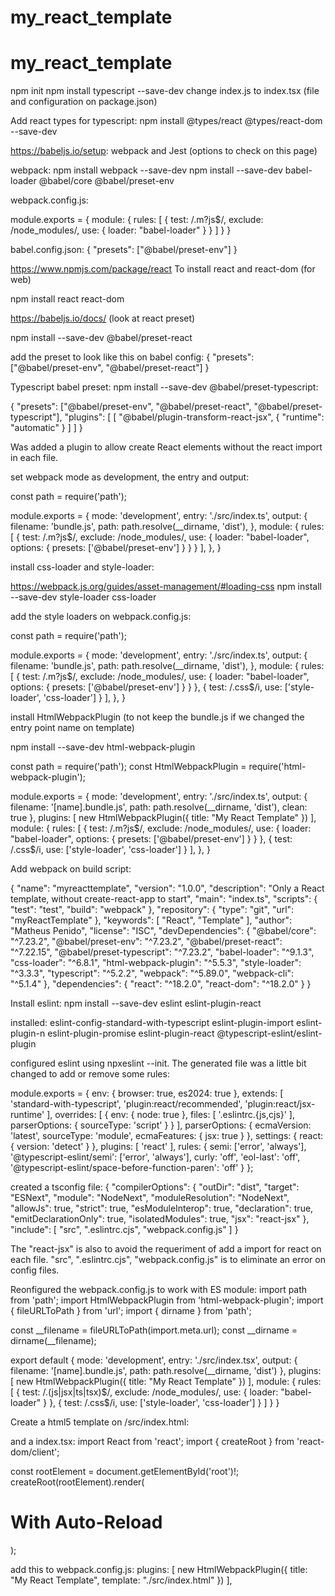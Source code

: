 # my_react_template
# my_react_template
npm init
npm install typescript --save-dev
change index.js to index.tsx (file and configuration on package.json)

Add react types for typescript:
npm install @types/react @types/react-dom --save-dev

https://babeljs.io/setup: webpack and Jest (options to check on this page)

webpack:
npm install webpack --save-dev
npm install --save-dev babel-loader @babel/core @babel/preset-env

webpack.config.js:

module.exports = {
module: { 
  rules: [
    {
      test: /\.m?js$/,
      exclude: /node_modules/,
      use: {
        loader: "babel-loader"
      }
    }
  ]
  }
}


babel.config.json:
{
  "presets": ["@babel/preset-env"]
}

https://www.npmjs.com/package/react To install react and react-dom (for web)

npm install react react-dom

https://babeljs.io/docs/ (look at react preset)

npm install --save-dev @babel/preset-react

add the preset to look like this on babel config:
{
  "presets": ["@babel/preset-env", "@babel/preset-react"]
}

Typescript babel preset:
npm install --save-dev @babel/preset-typescript:

{
  "presets": ["@babel/preset-env", "@babel/preset-react", "@babel/preset-typescript"],
  "plugins": [
    [
      "@babel/plugin-transform-react-jsx",
      {
        "runtime": "automatic"
      }
    ]
  ]
}

Was added a plugin to allow create React elements without the react import in each file.

set webpack mode as development, the entry and output:

const path = require('path');

module.exports = {
  mode: 'development',
  entry: './src/index.ts',
  output: {
    filename: 'bundle.js',
    path: path.resolve(__dirname, 'dist'),
  },
  module: {
    rules: [
      {
        test: /\.m?js$/,
        exclude: /node_modules/,
        use: {
          loader: "babel-loader",
          options: {
            presets: ['@babel/preset-env']
          }
        }
      }
    ],
  },
}


install css-loader and style-loader:

https://webpack.js.org/guides/asset-management/#loading-css
npm install --save-dev style-loader css-loader

add the style loaders on webpack.config.js:

const path = require('path');

module.exports = {
  mode: 'development',
  entry: './src/index.ts',
  output: {
    filename: 'bundle.js',
    path: path.resolve(__dirname, 'dist'),
  },
  module: {
    rules: [
      {
        test: /\.m?js$/,
        exclude: /node_modules/,
        use: {
          loader: "babel-loader",
          options: {
            presets: ['@babel/preset-env']
          }
        }
      },
      {
        test: /\.css$/i,
        use: ['style-loader', 'css-loader']
      }
    ],
  },
}

install HtmlWebpackPlugin (to not keep the bundle.js if we changed the entry point name on template)

npm install --save-dev html-webpack-plugin

const path = require('path');
const HtmlWebpackPlugin = require('html-webpack-plugin');

module.exports = {
  mode: 'development',
  entry: './src/index.ts',
  output: {
    filename: '[name].bundle.js',
    path: path.resolve(__dirname, 'dist'),
    clean: true
  },
  plugins: [
    new HtmlWebpackPlugin({
      title: "My React Template"
    })
  ],
  module: {
    rules: [
      {
        test: /\.m?js$/,
        exclude: /node_modules/,
        use: {
          loader: "babel-loader",
          options: {
            presets: ['@babel/preset-env']
          }
        }
      },
      {
        test: /\.css$/i,
        use: ['style-loader', 'css-loader']
      }
    ],
  },
}


Add webpack on build script:

{
  "name": "myreacttemplate",
  "version": "1.0.0",
  "description": "Only a React template, without create-react-app to start",
  "main": "index.ts",
  "scripts": {
    "test": "test",
    "build": "webpack"
  },
  "repository": {
    "type": "git",
    "url": "myReactTemplate"
  },
  "keywords": [
    "React",
    "Template"
  ],
  "author": "Matheus Penido",
  "license": "ISC",
  "devDependencies": {
    "@babel/core": "^7.23.2",
    "@babel/preset-env": "^7.23.2",
    "@babel/preset-react": "^7.22.15",
    "@babel/preset-typescript": "^7.23.2",
    "babel-loader": "^9.1.3",
    "css-loader": "^6.8.1",
    "html-webpack-plugin": "^5.5.3",
    "style-loader": "^3.3.3",
    "typescript": "^5.2.2",
    "webpack": "^5.89.0",
    "webpack-cli": "^5.1.4"
  },
  "dependencies": {
    "react": "^18.2.0",
    "react-dom": "^18.2.0"
  }
}


Install eslint:
npm install --save-dev eslint eslint-plugin-react

installed:
eslint-config-standard-with-typescript
eslint-plugin-import
eslint-plugin-n
eslint-plugin-promise
eslint-plugin-react
@typescript-eslint/eslint-plugin

configured eslint using npxeslint --init.
The generated file was a little bit changed to add or remove some rules:


module.exports = {
  env: {
    browser: true,
    es2024: true
  },
  extends: [
    'standard-with-typescript',
    'plugin:react/recommended',
    'plugin:react/jsx-runtime'
  ],
  overrides: [
    {
      env: {
        node: true
      },
      files: [
        '.eslintrc.{js,cjs}'
      ],
      parserOptions: {
        sourceType: 'script'
      }
    }
  ],
  parserOptions: {
    ecmaVersion: 'latest',
    sourceType: 'module',
    ecmaFeatures: {
      jsx: true
    }
  },
  settings: {
    react: {
      version: 'detect'
    }
  },
  plugins: [
    'react'
  ],
  rules: {
    semi: ['error', 'always'],
    '@typescript-eslint/semi': ['error', 'always'],
    curly: 'off',
    'eol-last': 'off',
    '@typescript-eslint/space-before-function-paren': 'off'
  }
};


created a tsconfig file:
{
  "compilerOptions": {
    "outDir": "dist",
    "target": "ESNext",
    "module": "NodeNext",
    "moduleResolution": "NodeNext",
    "allowJs": true,
    "strict": true,
    "esModuleInterop": true,
    "declaration": true,
    "emitDeclarationOnly": true,
    "isolatedModules": true,
    "jsx": "react-jsx"
  },
  "include": [
    "src", ".eslintrc.cjs", "webpack.config.js"
  ]
}

The "react-jsx" is also to avoid the requeriment of add a import for react on each file.
"src", ".eslintrc.cjs", "webpack.config.js" is to eliminate an error on config files.


Reonfigured the webpack.config.js to work with ES module:
import path from 'path';
import HtmlWebpackPlugin from 'html-webpack-plugin';
import { fileURLToPath } from 'url';
import { dirname } from 'path';

const __filename = fileURLToPath(import.meta.url);
const __dirname = dirname(__filename);

export default {
  mode: 'development',
  entry: './src/index.tsx',
  output: {
    filename: '[name].bundle.js',
    path: path.resolve(__dirname, 'dist')
  },
  plugins: [
    new HtmlWebpackPlugin({ title: "My React Template" })
  ],
  module: {
    rules: [
      {
        test: /\.(js|jsx|ts|tsx)$/,
        exclude: /node_modules/,
        use: {
          loader: "babel-loader"
        }
      },
      {
        test: /\.css$/i,
        use: ['style-loader', 'css-loader']
      }
    ]
  }
}


Create a html5 template on /src/index.html:

<!DOCTYPE html>
<html lang="en">
<head>
  <meta charset="UTF-8">
  <meta name="viewport" content="width=device-width, initial-scale=1.0">
  <title><%= htmlWebpackPlugin.options.title %></title>
</head>
<body>
  <section id="root"></section>
</body>
</html>

and a index.tsx:
import React from 'react';
import { createRoot } from 'react-dom/client';

const rootElement = document.getElementById('root')!;
createRoot(rootElement).render(<h1>With Auto-Reload</h1>);

add this to webpack.config.js:
plugins: [
    new HtmlWebpackPlugin({
      title: "My React Template",
      template: "./src/index.html"
    })
  ],
  


